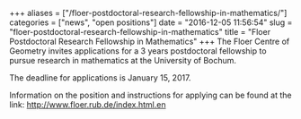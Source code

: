 +++
aliases = ["/floer-postdoctoral-research-fellowship-in-mathematics/"]
categories = ["news", "open positions"]
date = "2016-12-05 11:56:54"
slug = "floer-postdoctoral-research-fellowship-in-mathematics"
title = "Floer Postdoctoral Research Fellowship in Mathematics"
+++
The Floer Centre of Geometry invites applications for a 3 years
postdoctoral fellowship to pursue research in mathematics at the
University of Bochum.

The deadline for applications is <span class="aBn"><span
class="aQJ">January 15, 2017</span></span>.

Information on the position and instructions for applying can be found
at the link: <http://www.floer.rub.de/index.html.en>

